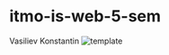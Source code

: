 # itmo-is-web-5-sem
Vasiliev Konstantin
![template](https://github.com/user-attachments/assets/ec2c4f3e-ca12-4a54-9b8b-e0617d11e54f)
